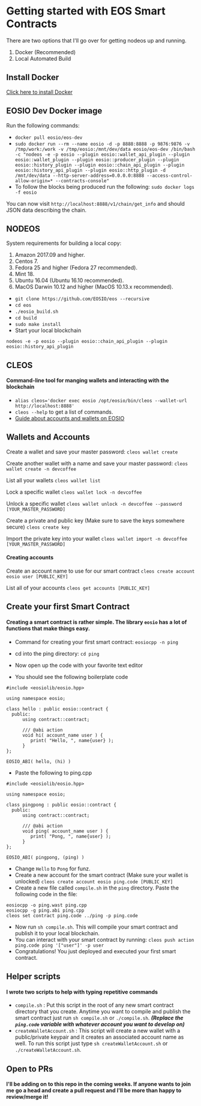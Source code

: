 # Getting started with EOS Smart Contracts
There are two options that I'll go over for getting nodeos up and running.
1. Docker (Recommended)
2. Local Automated Build

## Install Docker
[Click here to install Docker](https://docs.docker.com/install/)

## EOSIO Dev Docker image
Run the following commands:
- `docker pull eosio/eos-dev`
- `sudo docker run --rm --name eosio -d -p 8888:8888 -p 9876:9876 -v /tmp/work:/work -v /tmp/eosio:/mnt/dev/data eosio/eos-dev /bin/bash -c "nodeos -e -p eosio --plugin eosio::wallet_api_plugin --plugin eosio::wallet_plugin --plugin eosio::producer_plugin --plugin eosio::history_plugin --plugin eosio::chain_api_plugin --plugin eosio::history_api_plugin --plugin eosio::http_plugin -d /mnt/dev/data --http-server-address=0.0.0.0:8888 --access-control-allow-origin=* --contracts-console"`
- To follow the blocks being produced run the following: `sudo docker logs -f eosio`

You can now visit `http://localhost:8888/v1/chain/get_info` and should JSON data describing the chain.

## NODEOS

System requirements for building a local copy:
1. Amazon 2017.09 and higher.
2. Centos 7.
3. Fedora 25 and higher (Fedora 27 recommended).
4. Mint 18.
5. Ubuntu 16.04 (Ubuntu 16.10 recommended).
6. MacOS Darwin 10.12 and higher (MacOS 10.13.x recommended).

- `git clone https://github.com/EOSIO/eos --recursive`
- `cd eos`
- `./eosio_build.sh`
- `cd build`
- `sudo make install`
- Start your local blockchain
```
nodeos -e -p eosio --plugin eosio::chain_api_plugin --plugin eosio::history_api_plugin 
```


## CLEOS
#### Command-line tool for manging wallets and interacting with the blockchain
- `alias cleos='docker exec eosio /opt/eosio/bin/cleos --wallet-url http://localhost:8888'`
- `cleos --help` to get a list of commands.
- [Guide about accounts and wallets on EOSIO](https://developers.eos.io/eosio-nodeos/docs/learn-about-wallets-keys-and-accounts-with-cleos)

## Wallets and Accounts
Create a wallet and save your master password:
`cleos wallet create`

Create another wallet with a name and save your master password:
`cleos wallet create -n devcoffee`

List all your wallets
`cleos wallet list`

Lock a specific wallet
`cleos wallet lock -n devcoffee`

Unlock a specific wallet
`cleos wallet unlock -n devcoffee --password [YOUR_MASTER_PASSWORD]`

Create a private and public key (Make sure to save the keys somewhere secure)
`cleos create key`

Import the private key into your wallet
`cleos wallet import -n devcoffee [YOUR_MASTER_PASSWORD]`

#### Creating accounts

Create an account name to use for our smart contract
`cleos create account eosio user [PUBLIC_KEY]`

List all of your accounts
`cleos get accounts [PUBLIC_KEY]`

## Create your first Smart Contract
#### Creating a smart contract is rather simple. The library `eosio` has a lot of functions that make things easy.

- Command for creating your first smart contract:  `eosiocpp -n ping`
- cd into the ping directory: `cd ping`
- Now open up the code with your favorite text editor

- You should see the following boilerplate code
```
#include <eosiolib/eosio.hpp>

using namespace eosio;

class hello : public eosio::contract {
  public:
      using contract::contract;

      /// @abi action
      void hi( account_name user ) {
         print( "Hello, ", name{user} );
      }
};

EOSIO_ABI( hello, (hi) )
```

- Paste the following to ping.cpp
```
#include <eosiolib/eosio.hpp>

using namespace eosio;

class pingpong : public eosio::contract {
  public:
      using contract::contract;

      /// @abi action
      void ping( account_name user ) {
         print( "Pong, ", name{user} );
      }
};

EOSIO_ABI( pingpong, (ping) )
```

- Change `Hello` to `Pong` for funz.
- Create a new account for the smart contract (Make sure your wallet is unlocked) `cleos create account eosio ping.code [PUBLIC_KEY]`
- Create a new file called `compile.sh` in the `ping` directory. Paste the following code in the file:
```
eosiocpp -o ping.wast ping.cpp
eosiocpp -g ping.abi ping.cpp
cleos set contract ping.code ../ping -p ping.code
```
- Now run `sh compile.sh`. This will compile your smart contract and publish it to your local blockchain.
- You can interact with your smart contract by running: `cleos push action ping.code ping '["user"]' -p user`
- Congratulations! You just deployed and executed your first smart contract.

## Helper scripts
#### I wrote two scripts to help with typing repetitive commands

- `compile.sh` : Put this script in the root of any new smart contract directory that you create. Anytime you want to compile and publish the smart contract just run `sh compile.sh` or `./compile.sh`. ***(Replace the `ping.code` variable with whatever account you want to develop on)***
- `createWalletAccount.sh` : This script will create a new wallet with a public/private keypair and it creates an associated account name as well. To run this script just type `sh createWalletAccount.sh` or `./createWalletAccount.sh`.

## Open to PRs
#### I'll be adding on to this repo in the coming weeks. If anyone wants to join me go a head and create a pull request and I'll be more than happy to review/merge it!
